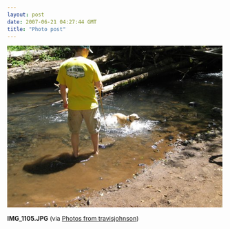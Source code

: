 ```yaml
---
layout: post
date: 2007-06-21 04:27:44 GMT
title: "Photo post"
---
```

![travisj](/images/bcac178b854b94a9c5b298d47790c5b7a2d638e8ebc77ab588649ea625266588.jpg)

<b>IMG_1105.JPG</b> (via <a href="http://www.flickr.com/photos/travisjohnson/578669722/">Photos from travisjohnson</a>)